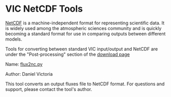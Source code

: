 # VIC NetCDF Tools

[NetCDF](http://www.unidata.ucar.edu/software/netcdf/) is a machine-independent format for representing scientific data. It is widely used among the atmospheric sciences community and is quickly becoming a standard format for use in comparing outputs between different models.

Tools for converting between standard VIC input/output and NetCDF are under the "Post-processing" section of the [download page](../SourceCode/Code.md)

Name: [flux2nc.py](ftp://ftp.hydro.washington.edu/pub/HYDRO/models/VIC/Utility_Programs/flux2nc.py)

Author: Daniel Victoria

This tool converts an output fluxes file to NetCDF format. For questions and support, please contact the tool's author.
